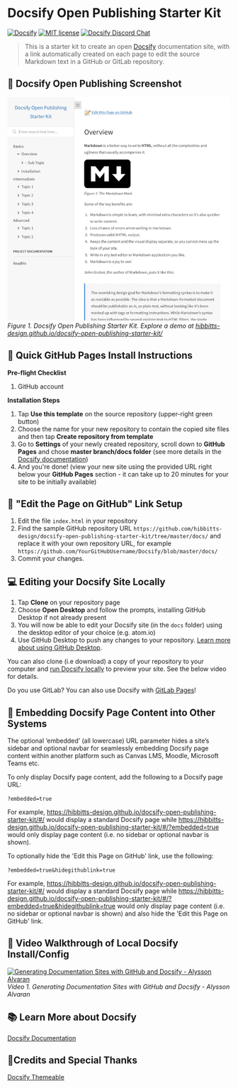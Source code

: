 # Docsify Open Publishing Starter Kit

[![Docsify](https://img.shields.io/npm/v/docsify?label=docsify)](https://docsify.js.org/)
[![MIT license](https://img.shields.io/badge/License-MIT-blue.svg)](https://github.com/hibbitts-design/docsify-open-publishing-starter-kit/blob/master/LICENSE)
<a href="https://discord.gg/Sn8RtSmw">
    <img src="https://img.shields.io/badge/chat-on%20discord-7289DA.svg" alt="Docsify Discord Chat" />
</a>

> This is a starter kit to create an open [Docsify](https://docsify.js.org) documentation site, with a link automatically created on each page to edit the source Markdown text in a GitHub or GitLab repository.

📸 Docsify Open Publishing Screenshot
---
![ Docsify Open Publishing Starter Kit](screenshot.jpg)
_Figure 1. Docsify Open Publishing Starter Kit. Explore a demo at [hibbitts-design.github.io/docsify-open-publishing-starter-kit/](https://hibbitts-design.github.io/docsify-open-publishing-starter-kit/)_

🚀 Quick GitHub Pages Install Instructions
---
**Pre-flight Checklist**  

1. GitHub account

**Installation Steps**  

1. Tap **Use this template** on the source repository (upper-right green button)
2. Choose the name for your new repository to contain the copied site files and then tap **Create repository from template**
2. Go to **Settings** of your newly created repository, scroll down to **GitHub Pages** and chose **master branch/docs folder** (see more details in the [Docsify documentation](https://docsify.js.org/#/deploy?id=github-pages))
3. And you're done! (view your new site using the provided URL right below your **GitHub Pages** section - it can take up to 20 minutes for your site to be initially available)

📝 "Edit the Page on GitHub" Link Setup
---

1. Edit the file `index.html` in your repository
2. Find the sample GitHub repository URL `https://github.com/hibbitts-design/docsify-open-publishing-starter-kit/tree/master/docs/` and replace it with your own repository URL, for example `https://github.com/YourGitHubUsername/Docsify/blob/master/docs/`
3. Commit your changes.

💻 Editing your Docsify Site Locally
---  

1. Tap **Clone** on your repository page
2. Choose **Open Desktop** and follow the prompts, installing GitHub Desktop if not already present
3. You will now be able to edit your Docsify site (in the `docs` folder) using the desktop editor of your choice (e.g. atom.io)
4. Use GitHub Desktop to push any changes to your repository. [Learn more about using GitHub Desktop](https://help.github.com/en/desktop/contributing-to-projects/committing-and-reviewing-changes-to-your-project).

You can also clone (i.e download) a copy of your repository to your computer and [run Docsify locally](https://docsify.js.org/#/quickstart) to preview your site. See the below video for details.

Do you use GitLab? You can also use Docsify with [GitLab Pages](https://docsify.now.sh/deploy?id=gitlab-pages)!

🧩 Embedding Docsify Page Content into Other Systems
---  

The optional ‘embedded’ (all lowercase) URL parameter hides a site’s sidebar and optional navbar for seamlessly embedding Docsify page content within another platform such as Canvas LMS, Moodle, Microsoft Teams etc.

To only display Docsify page content, add the following to a Docsify page URL:

`?embedded=true`

For example, https://hibbitts-design.github.io/docsify-open-publishing-starter-kit/#/ would display a standard Docsify page while https://hibbitts-design.github.io/docsify-open-publishing-starter-kit/#/?embedded=true would only display page content (i.e. no sidebar or optional navbar is shown).

To optionally hide the 'Edit this Page on GitHub' link, use the following:

`?embedded=true&hidegithublink=true`

For example, https://hibbitts-design.github.io/docsify-open-publishing-starter-kit/#/ would display a standard Docsify page while https://hibbitts-design.github.io/docsify-open-publishing-starter-kit/#/?embedded=true&hidegithublink=true would only display page content (i.e. no sidebar or optional navbar is shown) and also hide the 'Edit this Page on GitHub' link.

📼 Video Walkthrough of Local Docsify Install/Config
---
[![Generating Documentation Sites with GitHub and Docsify - Alysson Alvaran](youtube.png)](https://www.youtube.com/watch?v=TV88lp7egMw)  
_Video 1. Generating Documentation Sites with GitHub and Docsify - Alysson Alvaran_

📚 Learn More about Docsify
---
[Docsify Documentation](https://docsify.js.org/#/?id=docsifyg)

🙇‍Credits and Special Thanks
---
[Docsify Themeable](https://github.com/jhildenbiddle/docsify-themeable)  
